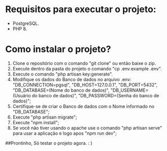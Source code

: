 # Requisitos para executar o projeto:

- PostgreSQL.
- PHP 8.

# Como instalar o projeto?
1. Clone o repositório com o comando "git clone" ou então baixe o zip.
2. Execute dentro da pasta do projeto o comando "cp .env.example .env".
3. Execute o comando "php artisan key:generate".
4. Modifique os dados do Banco de dados no arquivo .env: "DB_CONNECTION=pgsql", "DB_HOST=127.0.0.1", "DB_PORT=5432", "DB_DATABASE=(Nome do banco de dados)", "DB_USERNAME=(Usuário do banco de dados)", "DB_PASSWORD=(Senha do banco de dados)";
5. Certifique-se de criar o Banco de dados com o Nome informado no "DB_DATABASE";
6. Execute "php artisan migrate";
7. Execute "npm install";
8. Se você não tiver usando o apache use o comando "php artisan serve" para usar a aplicação e logo apos "npm run dev";


##Prontinho, Só testar o projeto agora. : )
